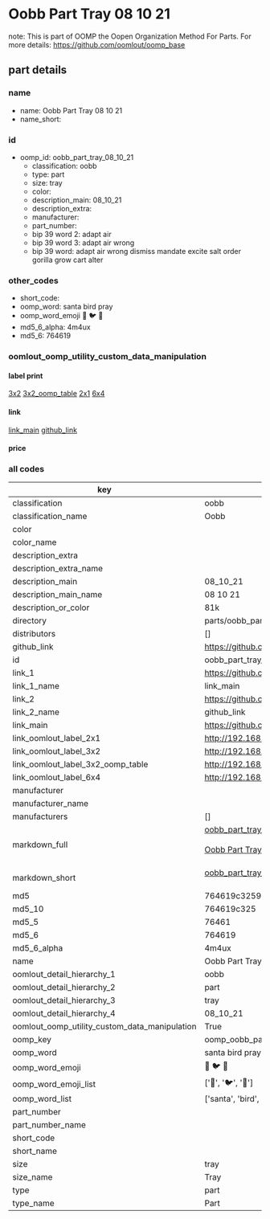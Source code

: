# Oobb Part Tray 08 10 21  

note: This is part of OOMP the Oopen Organization Method For Parts. For more details: https://github.com/oomlout/oomp_base

##  part details





### name
* name: Oobb Part Tray 08 10 21
* name_short: 
### id
* oomp_id: oobb_part_tray_08_10_21
  * classification: oobb
  * type: part
  * size: tray
  * color: 
  * description_main: 08_10_21
  * description_extra: 
  * manufacturer: 
  * part_number: 
  * bip 39 word 2: adapt air
  * bip 39 word 3: adapt air wrong
  * bip 39 word: adapt air wrong dismiss mandate excite salt order gorilla grow cart alter

### other_codes
* short_code: 
* oomp_word: santa bird pray
* oomp_word_emoji :santa: :bird: :pray:
* md5_6_alpha: 4m4ux
* md5_6: 764619






### oomlout_oomp_utility_custom_data_manipulation
#### label print
[3x2](http://192.168.1.245:1112/?label=oomp%204m4ux)
[3x2_oomp_table](http://192.168.1.107:1112/?label=oomp%204m4ux)
[2x1](http://192.168.1.242:1112/?label=oomp%204m4ux)
[6x4](http://192.168.1.55:1112/?label=oomp%204m4ux)    

#### link

[link_main](https://github.com/oomlout/oomlout_oomp_current_version_messy/tree/main/parts/oobb_part_tray_08_10_21) [github_link](https://github.com/oomlout/oomlout_oomp_part_src/tree/main/parts/oobb_part_tray_08_10_21)                             

#### price







### all codes 
| key | value |  
| --- | --- |  
| classification | oobb |  
| classification_name | Oobb |  
| color |  |  
| color_name |  |  
| description_extra |  |  
| description_extra_name |  |  
| description_main | 08_10_21 |  
| description_main_name | 08 10 21 |  
| description_or_color | 81k |  
| directory | parts/oobb_part_tray_08_10_21 |  
| distributors | [] |  
| github_link | https://github.com/oomlout/oomlout_oomp_part_src/tree/main/parts/oobb_part_tray_08_10_21 |  
| id | oobb_part_tray_08_10_21 |  
| link_1 | https://github.com/oomlout/oomlout_oomp_current_version_messy/tree/main/parts/oobb_part_tray_08_10_21 |  
| link_1_name | link_main |  
| link_2 | https://github.com/oomlout/oomlout_oomp_part_src/tree/main/parts/oobb_part_tray_08_10_21 |  
| link_2_name | github_link |  
| link_main | https://github.com/oomlout/oomlout_oomp_current_version_messy/tree/main/parts/oobb_part_tray_08_10_21 |  
| link_oomlout_label_2x1 | http://192.168.1.242:1112/?label=oomp%204m4ux |  
| link_oomlout_label_3x2 | http://192.168.1.245:1112/?label=oomp%204m4ux |  
| link_oomlout_label_3x2_oomp_table | http://192.168.1.107:1112/?label=oomp%204m4ux |  
| link_oomlout_label_6x4 | http://192.168.1.55:1112/?label=oomp%204m4ux |  
| manufacturer |  |  
| manufacturer_name |  |  
| manufacturers | [] |  
| markdown_full | [oobb_part_tray_08_10_21](https://github.com/oomlout/oomlout_oomp_current_version_messy/tree/main/parts/oobb_part_tray_08_10_21)<br>[](https://github.com/oomlout/oomlout_oomp_current_version_messy/tree/main/parts/oobb_part_tray_08_10_21)<br>[Oobb Part Tray 08 10 21](https://github.com/oomlout/oomlout_oomp_current_version_messy/tree/main/parts/oobb_part_tray_08_10_21)<br><br> |  
| markdown_short | [oobb_part_tray_08_10_21](https://github.com/oomlout/oomlout_oomp_current_version_messy/tree/main/parts/oobb_part_tray_08_10_21)<br><br> |  
| md5 | 764619c3259c37d53b4383f5fd415818 |  
| md5_10 | 764619c325 |  
| md5_5 | 76461 |  
| md5_6 | 764619 |  
| md5_6_alpha | 4m4ux |  
| name | Oobb Part Tray 08 10 21 |  
| oomlout_detail_hierarchy_1 | oobb |  
| oomlout_detail_hierarchy_2 | part |  
| oomlout_detail_hierarchy_3 | tray |  
| oomlout_detail_hierarchy_4 | 08_10_21 |  
| oomlout_oomp_utility_custom_data_manipulation | True |  
| oomp_key | oomp_oobb_part_tray_08_10_21 |  
| oomp_word | santa bird pray |  
| oomp_word_emoji | :santa: :bird: :pray: |  
| oomp_word_emoji_list | [':santa:', ':bird:', ':pray:'] |  
| oomp_word_list | ['santa', 'bird', 'pray'] |  
| part_number |  |  
| part_number_name |  |  
| short_code |  |  
| short_name |  |  
| size | tray |  
| size_name | Tray |  
| type | part |  
| type_name | Part |  
